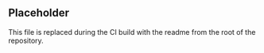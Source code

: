 ## Placeholder

This file is replaced during the CI build with the readme from the root of the repository.
